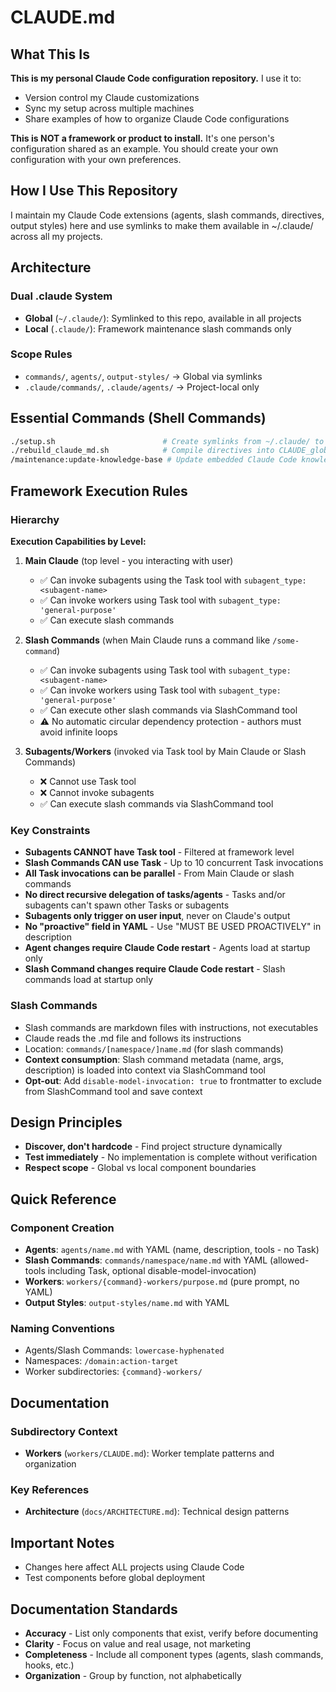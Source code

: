 # CLAUDE.md

## What This Is
**This is my personal Claude Code configuration repository.** I use it to:
- Version control my Claude customizations
- Sync my setup across multiple machines
- Share examples of how to organize Claude Code configurations

**This is NOT a framework or product to install.** It's one person's configuration shared as an example. You should create your own configuration with your own preferences.

## How I Use This Repository
I maintain my Claude Code extensions (agents, slash commands, directives, output styles) here and use symlinks to make them available in ~/.claude/ across all my projects.

## Architecture

### Dual .claude System
- **Global** (`~/.claude/`): Symlinked to this repo, available in all projects
- **Local** (`.claude/`): Framework maintenance slash commands only

### Scope Rules
- `commands/`, `agents/`, `output-styles/` → Global via symlinks
- `.claude/commands/`, `.claude/agents/` → Project-local only

## Essential Commands (Shell Commands)

```bash
./setup.sh                        # Create symlinks from ~/.claude/ to this repo
./rebuild_claude_md.sh            # Compile directives into CLAUDE_global_directives.md
/maintenance:update-knowledge-base # Update embedded Claude Code knowledge (quarterly)
```

## Framework Execution Rules

### Hierarchy

**Execution Capabilities by Level:**

1. **Main Claude** (top level - you interacting with user)
   - ✅ Can invoke subagents using the Task tool with `subagent_type: <subagent-name>`
   - ✅ Can invoke workers using Task tool with `subagent_type: 'general-purpose'`
   - ✅ Can execute slash commands

2. **Slash Commands** (when Main Claude runs a command like `/some-command`)
   - ✅ Can invoke subagents using Task tool with `subagent_type: <subagent-name>`
   - ✅ Can invoke workers using Task tool with `subagent_type: 'general-purpose'`
   - ✅ Can execute other slash commands via SlashCommand tool
   - ⚠️ No automatic circular dependency protection - authors must avoid infinite loops

3. **Subagents/Workers** (invoked via Task tool by Main Claude or Slash Commands)
   - ❌ Cannot use Task tool
   - ❌ Cannot invoke subagents
   - ✅ Can execute slash commands via SlashCommand tool

### Key Constraints
- **Subagents CANNOT have Task tool** - Filtered at framework level
- **Slash Commands CAN use Task** - Up to 10 concurrent Task invocations
- **All Task invocations can be parallel** - From Main Claude or slash commands
- **No direct recursive delegation of tasks/agents** - Tasks and/or subagents can't spawn other Tasks or subagents
- **Subagents only trigger on user input**, never on Claude's output
- **No "proactive" field in YAML** - Use "MUST BE USED PROACTIVELY" in description
- **Agent changes require Claude Code restart** - Agents load at startup only
- **Slash Command changes require Claude Code restart** - Slash commands load at startup only

### Slash Commands
- Slash commands are markdown files with instructions, not executables
- Claude reads the .md file and follows its instructions
- Location: `commands/[namespace/]name.md` (for slash commands)
- **Context consumption**: Slash command metadata (name, args, description) is loaded into context via SlashCommand tool
- **Opt-out**: Add `disable-model-invocation: true` to frontmatter to exclude from SlashCommand tool and save context

## Design Principles
- **Discover, don't hardcode** - Find project structure dynamically
- **Test immediately** - No implementation is complete without verification
- **Respect scope** - Global vs local component boundaries

## Quick Reference

### Component Creation
- **Agents**: `agents/name.md` with YAML (name, description, tools - no Task)
- **Slash Commands**: `commands/namespace/name.md` with YAML (allowed-tools including Task, optional disable-model-invocation)
- **Workers**: `workers/{command}-workers/purpose.md` (pure prompt, no YAML)
- **Output Styles**: `output-styles/name.md` with YAML

### Naming Conventions
- Agents/Slash Commands: `lowercase-hyphenated`
- Namespaces: `/domain:action-target`
- Worker subdirectories: `{command}-workers/`

## Documentation

### Subdirectory Context
- **Workers** (`workers/CLAUDE.md`): Worker template patterns and organization

### Key References  
- **Architecture** (`docs/ARCHITECTURE.md`): Technical design patterns

## Important Notes
- Changes here affect ALL projects using Claude Code
- Test components before global deployment

## Documentation Standards
- **Accuracy** - List only components that exist, verify before documenting
- **Clarity** - Focus on value and real usage, not marketing
- **Completeness** - Include all component types (agents, slash commands, hooks, etc.)
- **Organization** - Group by function, not alphabetically